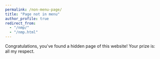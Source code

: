 ```yaml
---
permalink: /non-menu-page/
title: "Page not in menu"
author_profile: true
redirect_from: 
  - "/nmp/"
  - "/nmp.html"
---
```


Congratulations, you've found a hidden page of this website! Your prize is: all my respect.
